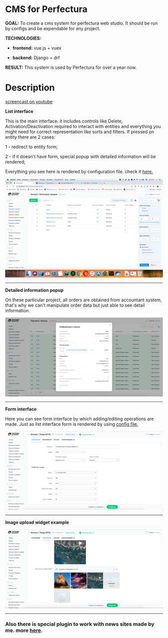 # CMS for Perfectura

**GOAL:** To create a cms system for perfectura web studio. 
It should be run by configs and be expendable for any project. 


**TECHNOLOGIES:**

* **frontend:** vue.js + vuex

* **backend:** Django + drf


**RESULT:** This system is used by Perfectura for over a year now.

# Description

[screencast on youtube](https://www.youtube.com/watch?v=52UBgQ-nYKI)

**List interface**

This is the main interface. it includes controls like Delete, Activation/Deactivation required 
to interact with entities and everything you might need for correct representation like sorts and filters.
If pressed on entity there are 2 cases: 

1 - redirect to entity form;

2 - if it doesn't have form, special popup with detailed information will be rendered;

Everything you see here is rendered by configuration file. check it 
[here.](/english/1.perfectura_cms/code_examples/configs/list_config.js)

![](./static/01.png)

---

**Detailed information popup**

On these particular project, all orders are obtained from accountant system, that's why
we can't manipulate order data but just able to see detail information.

![](./static/02.png)

---

**Form interface**

Here you can see form interface by which adding/editing operations are made. Just as list interface
form is rendered by using [config file.](/english/1.perfectura_cms/code_examples/configs/form_config.js)

![](./static/03.png)

---

**Image upload widget example**


![](./static/04.png)

---

### Also there is special plugin to work with news sites made by me. more [here](/english/1.perfectura_cms/post_editor).
